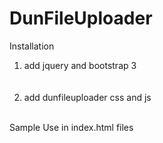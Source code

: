 # DunFileUploader

Installation
1.  add jquery and bootstrap 3
	<link href="http://maxcdn.bootstrapcdn.com/bootstrap/3.3.0/css/bootstrap.min.css" rel="stylesheet" id="bootstrap-css"> <br/>
	<script src="http://code.jquery.com/jquery-1.11.1.min.js"></script> <br/>
	<script src="http://maxcdn.bootstrapcdn.com/bootstrap/3.3.0/js/bootstrap.min.js"></script> <br/>
2. add dunfileuploader css and js
	  <link href="css/dun-file-uploader.css" rel="stylesheet" > <br/>
	  <script src="js/dun-file-uploader.js"></script> <br/>

Sample Use in index.html files
